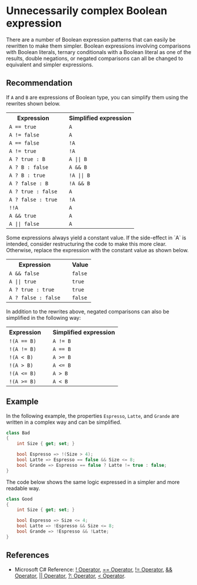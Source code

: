 # Unnecessarily complex Boolean expression
There are a number of Boolean expression patterns that can easily be rewritten to make them simpler. Boolean expressions involving comparisons with Boolean literals, ternary conditionals with a Boolean literal as one of the results, double negations, or negated comparisons can all be changed to equivalent and simpler expressions.


## Recommendation
If `A` and `B` are expressions of Boolean type, you can simplify them using the rewrites shown below.

<table><tbody> <tr><th>Expression</th><th></th><th>Simplified expression</th></tr> <tr><td><code>A == true</code></td><td></td><td><code>A</code></td></tr> <tr><td><code>A != false</code></td><td></td><td><code>A</code></td></tr> <tr><td><code>A == false</code></td><td></td><td><code>!A</code></td></tr> <tr><td><code>A != true</code></td><td></td><td><code>!A</code></td></tr> <tr><td><code>A ? true : B</code></td><td></td><td><code>A || B</code></td></tr> <tr><td><code>A ? B : false</code></td><td></td><td><code>A &amp;&amp; B</code></td></tr> <tr><td><code>A ? B : true</code></td><td></td><td><code>!A || B</code></td></tr> <tr><td><code>A ? false : B</code></td><td></td><td><code>!A &amp;&amp; B</code></td></tr> <tr><td><code>A ? true : false</code></td><td></td><td><code>A</code></td></tr> <tr><td><code>A ? false : true</code></td><td></td><td><code>!A</code></td></tr> <tr><td><code>!!A</code></td><td></td><td><code>A</code></td></tr> <tr><td><code>A &amp;&amp; true</code></td><td></td><td><code>A</code></td></tr> <tr><td><code>A || false</code></td><td></td><td><code>A</code></td></tr> </tbody></table>
Some expressions always yield a constant value. If the side-effect in `A` is intended, consider restructuring the code to make this more clear. Otherwise, replace the expression with the constant value as shown below.

<table><tbody> <tr><th>Expression</th><th></th><th>Value</th></tr> <tr><td><code>A &amp;&amp; false</code></td><td></td><td><code>false</code></td></tr> <tr><td><code>A || true</code></td><td></td><td><code>true</code></td></tr> <tr><td><code>A ? true : true</code></td><td></td><td><code>true</code></td></tr> <tr><td><code>A ? false : false</code></td><td></td><td><code>false</code></td></tr> </tbody></table>
In addition to the rewrites above, negated comparisons can also be simplified in the following way:

<table><tbody> <tr><th>Expression</th><th></th><th>Simplified expression</th></tr> <tr><td><code>!(A == B)</code></td><td></td><td><code>A != B</code></td></tr> <tr><td><code>!(A != B)</code></td><td></td><td><code>A == B</code></td></tr> <tr><td><code>!(A &lt; B)</code></td><td></td><td><code>A &gt;= B</code></td></tr> <tr><td><code>!(A &gt; B)</code></td><td></td><td><code>A &lt;= B</code></td></tr> <tr><td><code>!(A &lt;= B)</code></td><td></td><td><code>A &gt; B</code></td></tr> <tr><td><code>!(A &gt;= B)</code></td><td></td><td><code>A &lt; B</code></td></tr> </tbody></table>

## Example
In the following example, the properties `Espresso`, `Latte`, and `Grande` are written in a complex way and can be simplified.


```csharp
class Bad
{
    int Size { get; set; }

    bool Espresso => !(Size > 4);
    bool Latte => Espresso == false && Size <= 8;
    bool Grande => Espresso == false ? Latte != true : false;
}

```
The code below shows the same logic expressed in a simpler and more readable way.


```csharp
class Good
{
    int Size { get; set; }

    bool Espresso => Size <= 4;
    bool Latte => !Espresso && Size <= 8;
    bool Grande => !Espresso && !Latte;
}

```

## References
* Microsoft C\# Reference: [! Operator](https://docs.microsoft.com/en-us/dotnet/csharp/language-reference/operators/logical-negation-operator), [== Operator](https://docs.microsoft.com/en-us/dotnet/csharp/language-reference/operators/equality-comparison-operator), [!= Operator](https://docs.microsoft.com/en-us/dotnet/csharp/language-reference/operators/not-equal-operator), [&amp;&amp; Operator](https://docs.microsoft.com/en-us/dotnet/csharp/language-reference/operators/conditional-and-operator), [|| Operator](https://docs.microsoft.com/en-us/dotnet/csharp/language-reference/operators/conditional-or-operator), [?: Operator](https://docs.microsoft.com/en-us/dotnet/csharp/language-reference/operators/conditional-operator), [&lt; Operator](https://docs.microsoft.com/en-us/dotnet/csharp/language-reference/operators/less-than-operator).

